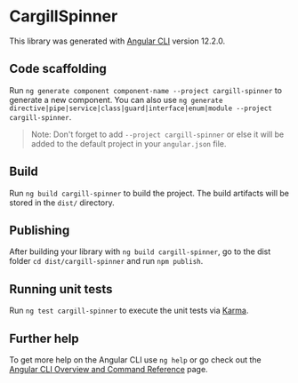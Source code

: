 # CargillSpinner

This library was generated with [Angular CLI](https://github.com/angular/angular-cli) version 12.2.0.

## Code scaffolding

Run `ng generate component component-name --project cargill-spinner` to generate a new component. You can also use `ng generate directive|pipe|service|class|guard|interface|enum|module --project cargill-spinner`.
> Note: Don't forget to add `--project cargill-spinner` or else it will be added to the default project in your `angular.json` file. 

## Build

Run `ng build cargill-spinner` to build the project. The build artifacts will be stored in the `dist/` directory.

## Publishing

After building your library with `ng build cargill-spinner`, go to the dist folder `cd dist/cargill-spinner` and run `npm publish`.

## Running unit tests

Run `ng test cargill-spinner` to execute the unit tests via [Karma](https://karma-runner.github.io).

## Further help

To get more help on the Angular CLI use `ng help` or go check out the [Angular CLI Overview and Command Reference](https://angular.io/cli) page.
